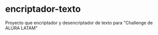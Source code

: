 # encriptador-texto
Proyecto que encriptador y desencriptador de texto para "Challenge de ALURA LATAM"
